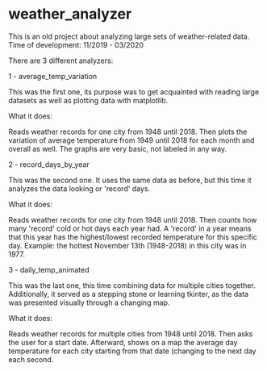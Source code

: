 # weather_analyzer
This is an old project about analyzing large sets of weather-related data. Time of development: 11/2019 - 03/2020

There are 3 different analyzers:


1 - average_temp_variation

This was the first one, its purpose was to get acquainted with reading large datasets as well as plotting data with matplotlib.

What it does:

Reads weather records for one city from 1948 until 2018. Then plots the variation of average temperature from 1949 until 2018 for each month and overall as well. The graphs are very basic, not labeled in any way.


2 - record_days_by_year

This was the second one. It uses the same data as before, but this time it analyzes the data looking or 'record' days.

What it does:

Reads weather records for one city from 1948 until 2018. Then counts how many 'record' cold or hot days each year had. A 'record' in a year means that this year has the highest/lowest recorded temperature for this specific day. Example: the hottest November 13th (1948-2018) in this city was in 1977.


3 - daily_temp_animated

This was the last one, this time combining data for multiple cities together. Additionally, it served as a stepping stone or learning tkinter, as the data was presented visually through a changing map.

What it does:

Reads weather records for multiple cities from 1948 until 2018. Then asks the user for a start date. Afterward, shows on a map the average day temperature for each city starting from that date (changing to the next day each second.
